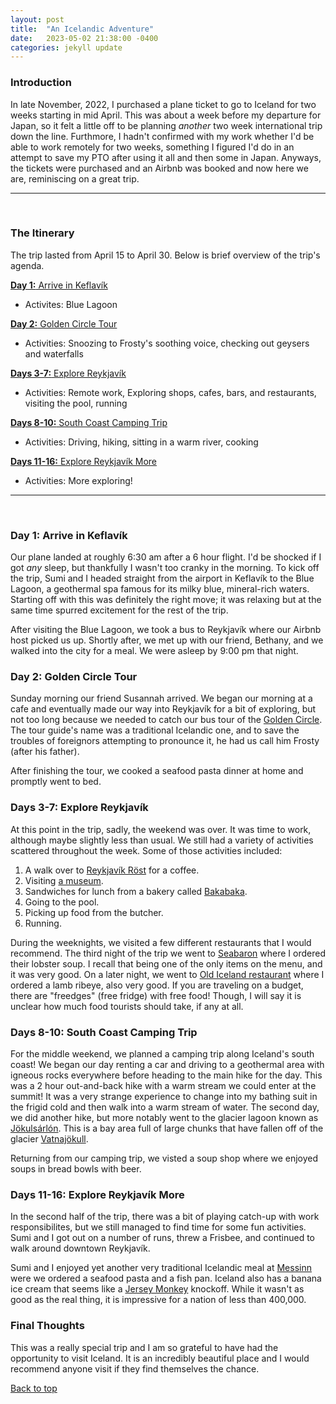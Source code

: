 ```yaml
---
layout: post
title:  "An Icelandic Adventure"
date:   2023-05-02 21:38:00 -0400
categories: jekyll update
---
```


### Introduction

 In late November, 2022, I purchased a plane ticket to go to Iceland for two weeks starting in mid April. This was about a week before my departure for Japan, so it felt a little off to be planning _another_ two week international trip down the line. Furthmore, I hadn't confirmed with my work whether I'd be able to work remotely for two weeks, something I figured I'd do in an attempt to save my PTO after using it all and then some in Japan. Anyways, the tickets were purchased and an Airbnb was booked and now here we are, reminiscing on a great trip.

 ---
&nbsp;

### The Itinerary

The trip lasted from April 15 to April 30. Below is brief overview of the trip's agenda.

[**Day 1:** Arrive in Keflavík](#day-1-arrive-in-keflavík)

- Activites: Blue Lagoon

[**Day 2:** Golden Circle Tour](#day-2-golden-circle-tour)

- Activities: Snoozing to Frosty's soothing voice, checking out geysers and waterfalls

[**Days 3-7:** Explore Reykjavík](#days-3-7-explore-reykjavík)

- Activities: Remote work, Exploring shops, cafes, bars, and restaurants, visiting the pool, running

[**Days 8-10:** South Coast Camping Trip](#days-8-10-south-coast-camping-trip)

- Activities: Driving, hiking, sitting in a warm river, cooking

[**Days 11-16:** Explore Reykjavík More](#days-11-16-explore-reykjavík-more  )

- Activities: More exploring!

---
&nbsp;

### **Day 1:** Arrive in Keflavík

Our plane landed at roughly 6:30 am after a 6 hour flight. I'd be shocked if I got _any_ sleep, but thankfully I wasn't too cranky in the morning. To kick off the trip, Sumi and I headed straight from the airport in Keflavík to the Blue Lagoon, a geothermal spa famous for its milky blue, mineral-rich waters. Starting off with this was definitely the right move; it was relaxing but at the same time spurred excitement for the rest of the trip.

After visiting the Blue Lagoon, we took a bus to Reykjavík where our Airbnb host picked us up. Shortly after, we met up with our friend, Bethany, and we walked into the city for a meal. We were asleep by 9:00 pm that night.

### **Day 2:** Golden Circle Tour

Sunday morning our friend Susannah arrived. We began our morning at a cafe and eventually made our way into Reykjavík for a bit of exploring, but not too long because we needed to catch our bus tour of the [Golden Circle](https://en.wikipedia.org/wiki/Golden_Circle_(Iceland)). The tour guide's name was a traditional Icelandic one, and to save the troubles of foreignors attempting to pronounce it, he had us call him Frosty (after his father).

After finishing the tour, we cooked a seafood pasta dinner at home and promptly went to bed.

### **Days 3-7:** Explore Reykjavík

At this point in the trip, sadly, the weekend was over. It was time to work, although maybe slightly less than usual. We still had a variety of activities scattered throughout the week. Some of those activities included:

1. A walk over to [Reykjavík Röst](https://reykjavikrost.is/) for a coffee.
2. Visiting [a museum](https://www.phallus.is/).
3. Sandwiches for lunch from a bakery called [Bakabaka](https://www.bakabaka.is/).
4. Going to the pool.
5. Picking up food from the butcher.
6. Running.

During the weeknights, we visited a few different restaurants that I would recommend. The third night of the trip we went to [Seabaron](https://visitreykjavik.is/service/sea-baron) where I ordered their lobster soup. I recall that being one of the only items on the menu, and it was very good. On a later night, we went to [Old Iceland restaurant](https://oldiceland.is/) where I ordered a lamb ribeye, also very good. If you are traveling on a budget, there are "freedges" (free fridge) with free food! Though, I will say it is unclear how much food tourists should take, if any at all.

### **Days 8-10:** South Coast Camping Trip

For the middle weekend, we planned a camping trip along Iceland's south coast! We began our day renting a car and driving to a geothermal area with igneous rocks everywhere before heading to the main hike for the day. This was a 2 hour out-and-back hike with a warm stream we could enter at the summit! It was a very strange experience to change into my bathing suit in the frigid cold and then walk into a warm stream of water. The second day, we did another hike, but more notably went to the glacier lagoon known as [Jökulsárlón](https://en.wikipedia.org/wiki/Jökulsárlón). This is a bay area full of large chunks that have fallen off of the glacier [Vatnajökull](https://en.wikipedia.org/wiki/Vatnaj%C3%B6kull).

Returning from our camping trip, we visted a soup shop where we enjoyed soups in bread bowls with beer.

### **Days 11-16:** Explore Reykjavík More

In the second half of the trip, there was a bit of playing catch-up with work responsibilites, but we still managed to find time for some fun activities. Sumi and I got out on a number of runs, threw a Frisbee, and continued to walk around downtown Reykjavík.

Sumi and I enjoyed yet another very traditional Icelandic meal at [Messinn](https://www.messinn.com/en) were we ordered a seafood pasta and a fish pan. Iceland also has a banana ice cream that seems like a [Jersey Monkey](http://hoffmansicecream.net/flavors/) knockoff. While it wasn't as good as the real thing, it is impressive for a nation of less than 400,000.

### Final Thoughts

This was a really special trip and I am so grateful to have had the opportunity to visit Iceland. It is an incredibly beautiful place and I would recommend anyone visit if they find themselves the chance.

[Back to top](#introduction)
